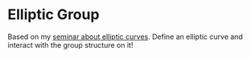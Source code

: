 # Elliptic Group

Based on my [seminar about elliptic curves](https://github.com/Quoteme/rpoec).
Define an elliptic curve and interact with the group structure on it!
